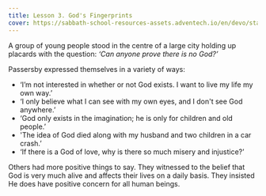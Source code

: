 ```yaml
---
title: Lesson 3. God's Fingerprints
cover: https://sabbath-school-resources-assets.adventech.io/en/devo/start-into-life/03-gods-fingerprints/oWX1667909164199.jpg
---
```


A group of young people stood in the centre of a large city holding up placards with the question: _‘Can anyone prove there is no God?’_

Passers­by expressed themselves in a variety of ways:

- ‘I’m not interested in whether or not God exists. I want to live my life my own way.’
- ‘I only believe what I can see with my own eyes, and I don't see God anywhere.’
- ‘God only exists in the imagination; he is only for children and old people.’
- 'The idea of God died along with my husband and two children in a car crash.’
- ‘If there is a God of love, why is there so much misery and injustice?’

Others had more positive things to say. They witnessed to the belief that God is very much alive and affects their lives on a daily basis. They insisted He does have positive concern for all human beings.